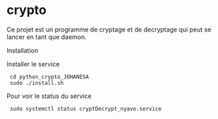 # crypto

Ce projet est un programme de cryptage et de decryptage qui peut se lancer en tant que daemon.

Installation

Installer le service

     cd python_crypto_JOHANESA
     sudo ./install.sh

Pour voir le status du service

     sudo systemctl status cryptDecrypt_nyavo.service

